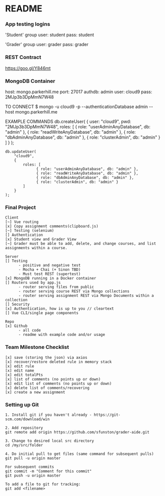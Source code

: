 # README #

### App testing logins ###

'Student' group
user: student
pass: student

'Grader' group
user: grader
pass: grader

### REST Contract ###
https://goo.gl/Y846mt

### MongoDB Container ###
host: mongo.parkerhill.me
port: 27017
authdb: admin
user: cloud9
pass: 2MJp3b3DpMmN7W48

TO CONNECT
    $ mongo -u cloud9 -p --authenticationDatabase admin --host mongo.parkerhill.me
    
EXAMPLE COMMANDS
    db.createUser(
      {
        user: "cloud9",
        pwd: "2MJp3b3DpMmN7W48",
        roles: [ 
                  { role: "userAdminAnyDatabase", db: "admin" },
                  { role: "readWriteAnyDatabase", db: "admin" },
                  { role: "dbAdminAnyDatabase", db: "admin" },
                  { role: "clusterAdmin", db: "admin" }
        ]
      }
    );
    
    db.updateUser(
    	"cloud9",
    	{
    		roles: [
                  { role: "userAdminAnyDatabase", db: "admin" },
                  { role: "readWriteAnyDatabase", db: "admin" },
                  { role: "dbAdminAnyDatabase", db: "admin" },
                  { role: "clusterAdmin", db: "admin" }
    		]
    	}
    );

### Final Project ###
    Client
    [~] Vue routing
    [x] Copy assignment comments(clipboard.js)
    [~] Testing (selenium)
    [] Authentication
    [x] Student view and Grader View
    [~] Grader must be able to add, delete, and change courses, and list assignments within a course.
    
    Server
    [] Testing
          - positive and negative test
          - Mocha + Chai (+ Sinon TBD)
          - Must test REST (supertest)
    [x] MongoDB running in a Docker container
    [] Routers used by app.js
          - router serving files from public
          - router serving course REST via Mongo collections
          - router serving assignment REST via Mongo Documents within a collection
    [] Security
    [x] Authentication, how is up to you // cleartext
    [] Vue CLI/single page components

    Repo
    [x] Github
          - all code
          - readme with example code and/or usage

### Team Milestone Checklist ###

    [x] save (storing the json) via axios
    [x] recover/restore deleted rule in memory stack
    [x] edit rule
    [x] edit name
    [x] edit totalPts
    [x] list of comments (no points up or down)
    [x] edit list of comments (no points up or down)
    [x] delete list of comments/recovering
    [x] create a new assignment

### Setting up Git ###
    1. Install git if you haven't already - https://git-scm.com/download/win

    2. Add repository
    git remote add origin https://github.com/sfunston/grader-aide.git

    3. Change to desired local src directory
    cd /my/src/folder

    4. Do initial pull to get files (same command for subsequent pulls)
    git pull -u origin master

    For subsequent commits
    git commit -m "Comment for this commit"
    git push -u origin master
    
    To add a file to git for tracking:
    git add <filename>

